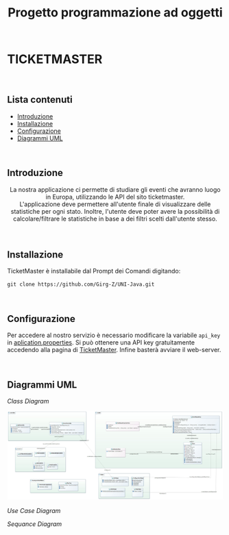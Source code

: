 # <center> Progetto programmazione ad oggetti </center>
<br>

#  TICKETMASTER
<br>



## Lista contenuti



- [Introduzione](#introduzione)
- [Installazione](#installazione)
- [Configurazione](#configurazione)
- [Diagrammi UML](#diagrammi-uml)

<br>

## Introduzione 




<center>La nostra applicazione ci permette di studiare gli eventi che avranno luogo in Europa, utilizzando le API del sito ticketmaster. <br>
L'applicazione deve permettere all'utente finale di visualizzare delle statistiche per ogni stato. Inoltre, l'utente deve poter avere la possibilità di calcolare/filtrare le statistiche in base a dei filtri scelti dall'utente stesso.
</center>
<br><br>

## Installazione
TicketMaster è installabile dal Prompt dei Comandi digitando:  
```
git clone https://github.com/Girg-Z/UNI-Java.git
```
<br>

## Configurazione
Per accedere al nostro servizio è necessario modificare la variabile ```api_key``` in [aplication.properties](https://github.com/Girg-Z/UNI-Java/blob/main/src/main/resources/application.properties).
Si può ottenere una API key gratuitamente accedendo alla pagina di [TicketMaster](https://developer.ticketmaster.com/).
Infine basterà avviare il web-server.

<br>

## Diagrammi UML

*Class Diagram*

![alt text](https://raw.githubusercontent.com/Girg-Z/UNI-Java/main/img/NewModel%20Class%20Diagram.jpg)

*Use Case Diagram*



*Sequance Diagram*
